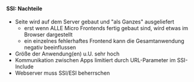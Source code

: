 #### SSI: Nachteile

- Seite wird auf dem Server gebaut und "als Ganzes" ausgeliefert
  - erst wenn ALLE Micro Frontends fertig gebaut sind, wird etwas im Browser dargestellt
  - ein einzelnes fehlerhaftes Frontend kann die Gesamtanwendung negativ beeinflussen
- Größe der Anwendung(en) u.U. sehr hoch
- Kommunikation zwischen Apps limitiert durch URL-Parameter im SSI-Include
- Webserver muss SSI/ESI beherrschen
